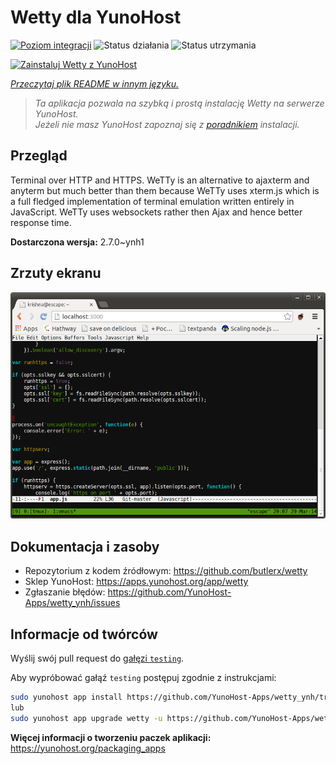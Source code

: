 <!--
To README zostało automatycznie wygenerowane przez <https://github.com/YunoHost/apps/tree/master/tools/readme_generator>
Nie powinno być ono edytowane ręcznie.
-->

# Wetty dla YunoHost

[![Poziom integracji](https://apps.yunohost.org/badge/integration/wetty)](https://ci-apps.yunohost.org/ci/apps/wetty/)
![Status działania](https://apps.yunohost.org/badge/state/wetty)
![Status utrzymania](https://apps.yunohost.org/badge/maintained/wetty)

[![Zainstaluj Wetty z YunoHost](https://install-app.yunohost.org/install-with-yunohost.svg)](https://install-app.yunohost.org/?app=wetty)

*[Przeczytaj plik README w innym języku.](./ALL_README.md)*

> *Ta aplikacja pozwala na szybką i prostą instalację Wetty na serwerze YunoHost.*  
> *Jeżeli nie masz YunoHost zapoznaj się z [poradnikiem](https://yunohost.org/install) instalacji.*

## Przegląd

Terminal over HTTP and HTTPS. WeTTy is an alternative to ajaxterm and anyterm but much better than them because WeTTy uses xterm.js which is a full fledged implementation of terminal emulation written entirely in JavaScript. WeTTy uses websockets rather then Ajax and hence better response time.


**Dostarczona wersja:** 2.7.0~ynh1

## Zrzuty ekranu

![Zrzut ekranu z Wetty](./doc/screenshots/terminal.png)

## Dokumentacja i zasoby

- Repozytorium z kodem źródłowym: <https://github.com/butlerx/wetty>
- Sklep YunoHost: <https://apps.yunohost.org/app/wetty>
- Zgłaszanie błędów: <https://github.com/YunoHost-Apps/wetty_ynh/issues>

## Informacje od twórców

Wyślij swój pull request do [gałęzi `testing`](https://github.com/YunoHost-Apps/wetty_ynh/tree/testing).

Aby wypróbować gałąź `testing` postępuj zgodnie z instrukcjami:

```bash
sudo yunohost app install https://github.com/YunoHost-Apps/wetty_ynh/tree/testing --debug
lub
sudo yunohost app upgrade wetty -u https://github.com/YunoHost-Apps/wetty_ynh/tree/testing --debug
```

**Więcej informacji o tworzeniu paczek aplikacji:** <https://yunohost.org/packaging_apps>
